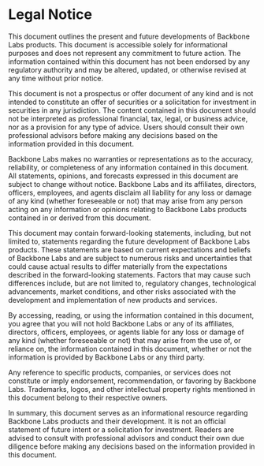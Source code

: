 # Legal Notice

This document outlines the present and future developments of Backbone Labs products. This document is accessible solely for informational purposes and does not represent any commitment to future action. The information contained within this document has not been endorsed by any regulatory authority and may be altered, updated, or otherwise revised at any time without prior notice.

This document is not a prospectus or offer document of any kind and is not intended to constitute an offer of securities or a solicitation for investment in securities in any jurisdiction. The content contained in this document should not be interpreted as professional financial, tax, legal, or business advice, nor as a provision for any type of advice. Users should consult their own professional advisors before making any decisions based on the information provided in this document.

Backbone Labs makes no warranties or representations as to the accuracy, reliability, or completeness of any information contained in this document. All statements, opinions, and forecasts expressed in this document are subject to change without notice. Backbone Labs and its affiliates, directors, officers, employees, and agents disclaim all liability for any loss or damage of any kind (whether foreseeable or not) that may arise from any person acting on any information or opinions relating to Backbone Labs products contained in or derived from this document.

This document may contain forward-looking statements, including, but not limited to, statements regarding the future development of Backbone Labs products. These statements are based on current expectations and beliefs of Backbone Labs and are subject to numerous risks and uncertainties that could cause actual results to differ materially from the expectations described in the forward-looking statements. Factors that may cause such differences include, but are not limited to, regulatory changes, technological advancements, market conditions, and other risks associated with the development and implementation of new products and services.

By accessing, reading, or using the information contained in this document, you agree that you will not hold Backbone Labs or any of its affiliates, directors, officers, employees, or agents liable for any loss or damage of any kind (whether foreseeable or not) that may arise from the use of, or reliance on, the information contained in this document, whether or not the information is provided by Backbone Labs or any third party.

Any reference to specific products, companies, or services does not constitute or imply endorsement, recommendation, or favoring by Backbone Labs. Trademarks, logos, and other intellectual property rights mentioned in this document belong to their respective owners.

In summary, this document serves as an informational resource regarding Backbone Labs products and their development. It is not an official statement of future intent or a solicitation for investment. Readers are advised to consult with professional advisors and conduct their own due diligence before making any decisions based on the information provided in this document.
